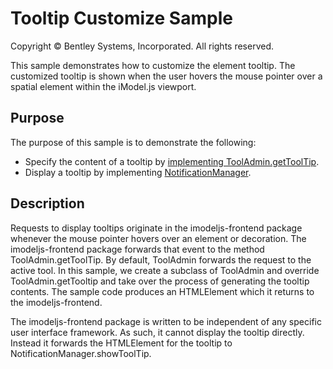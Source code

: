 # Tooltip Customize Sample

Copyright © Bentley Systems, Incorporated. All rights reserved.

This sample demonstrates how to customize the element tooltip.  The customized tooltip is shown when the user hovers the mouse pointer over a spatial element within the iModel.js viewport.

## Purpose

The purpose of this sample is to demonstrate the following:

* Specify the content of a tooltip by [implementing ToolAdmin.getToolTip](./TooltipCustomizeApp.tsx).
* Display a tooltip by implementing [NotificationManager](https://www.imodeljs.org/reference/imodeljs-frontend/notifications/notificationmanager/).

## Description

Requests to display tooltips originate in the imodeljs-frontend package whenever the mouse pointer hovers over an element or decoration.  The imodeljs-frontend package forwards that event to the method ToolAdmin.getToolTip.  By default, ToolAdmin forwards the request to the active tool.  In this sample, we create a subclass of ToolAdmin and override ToolAdmin.getTooltip and take over the process of generating the tooltip contents.  The sample code produces an HTMLElement which it returns to the imodeljs-frontend.

The imodeljs-frontend package is written to be independent of any specific user interface framework.  As such, it cannot display the tooltip directly.  Instead it forwards the HTMLElement for the tooltip to NotificationManager.showToolTip.
